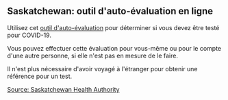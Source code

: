 ## Saskatchewan: outil d'auto-évaluation en ligne

Utilisez cet [outil d'auto-évaluation](https://www.saskatchewan.ca/government/health-care-administration-and-provider-resources/treatment-procedures-and-guidelines/emerging-public-health-issues/2019-novel-coronavirus/covid-19-self-assessment) pour déterminer si vous devez être testé pour COVID-19.

Vous pouvez effectuer cette évaluation pour vous-même ou pour le compte d'une autre personne, si elle n'est pas en mesure de le faire.

Il n'est plus nécessaire d'avoir voyagé à l'étranger pour obtenir une référence pour un test.

[Source: Saskatchewan Health Authority](https://www.saskhealthauthority.ca/)
